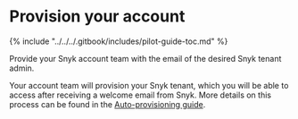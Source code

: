 # Provision your account

{% include "../../../.gitbook/includes/pilot-guide-toc.md" %}

Provide your Snyk account team with the email of the desired Snyk tenant admin.

Your account team will provision your Snyk tenant, which you will be able to access after receiving a welcome email from Snyk. More details on this process can be found in the [Auto-provisioning guide](../../../enterprise-setup/auto-provisioning-guide.md).
